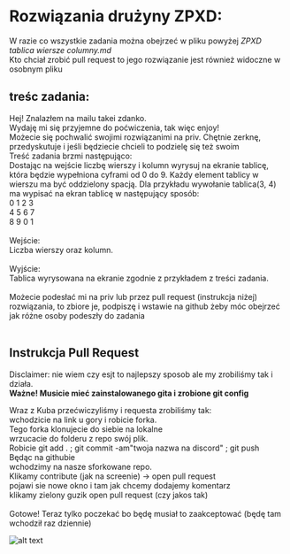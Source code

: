 # Rozwiązania drużyny ZPXD: 
W razie co wszystkie zadania można obejrzeć w pliku powyżej <i>ZPXD tablica wiersze columny.md</i>  <br> 
Kto chciał zrobić pull request to jego rozwiązanie jest również widoczne w osobnym pliku
## treśc zadania:
Hej! Znalazłem na mailu takei zdanko. <br>
Wydaję mi się przyjemne do poćwiczenia, tak więc enjoy! <br>
Możecie się pochwalić swojimi rozwiązanimi na priv. Chętnie zerknę, przedyskutuje i jeśli będziecie chcieli to podzielę się też swoim <br>
Treść zadania brzmi następująco: <br>
Dostając na wejście liczbę wierszy i kolumn wyrysuj na ekranie tablicę, która będzie wypełniona cyframi od 0 do 9. Każdy element tablicy w wierszu ma być oddzielony spacją. Dla przykładu wywołanie tablica(3, 4) ma wypisać na ekran tablicę w następujący sposób:<br>
0 1 2 3 <br>
4 5 6 7 <br>
8 9 0 1 <br>
<br>
Wejście: <br>
Liczba wierszy oraz kolumn. <br>
<br>
Wyjście: <br>
Tablica wyrysowana na ekranie zgodnie z przykładem z treści zadania. <br>
<br>
Możecie podesłać mi na priv lub przez pull request (instrukcja niżej) rozwiązania, to zbiore je, podpiszę i wstawie na github żeby móc obejrzeć jak różne osoby podeszły do zadania
<br>
<br>



## Instrukcja Pull Request
Disclaimer: nie wiem czy esjt to najlepszy sposob ale my zrobiliśmy tak i działa. <br>
<b>Ważne! Musicie mieć zainstalowanego gita i zrobione git config </b>

Wraz z Kuba przećwiczyliśmy i requesta zrobiliśmy tak: <br>
wchodzicie na link u gory i robicie forka. <br>
Tego forka klonujecie do siebie na lokalne <br>
wrzucacie do folderu z repo swój plik. <br>
Robicie git add . ; git commit -am"twoja nazwa na discord" ; git push <br>
Będąc na githubie <br> 
wchodzimy na nasze sforkowane repo. <br>
Klikamy contribute (jak na screenie) -> open pull request <br>
pojawi sie nowe okno i tam jak chcemy dodajemy komentarz <br>
klikamy zielony guzik open pull request (czy jakos tak) <br>
 <br>
Gotowe! Teraz tylko poczekać bo będę musiał to zaakceptować (będę tam wchodził raz dziennie) <br>

![alt text](https://cdn.discordapp.com/attachments/949766247283839059/955913684197203968/unknown.png)